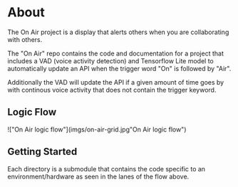 # About
The On Air project is a display that alerts others when you are collaborating
with others.

The "On Air" repo contains the code and documentation for a project that
includes a VAD (voice activity detection) and Tensorflow Lite model to
automatically update an API when the trigger word "On" is followed by "Air".

Additionally the VAD will update the API if a given amount of time goes by
with continous voice activity that does not contain the trigger keyword.

## Logic Flow
!["On Air logic flow"](imgs/on-air-grid.jpg"On Air logic flow")


## Getting Started

Each directory is a submodule that contains the code specific to an
environment/hardware as seen in the lanes of the flow above.
